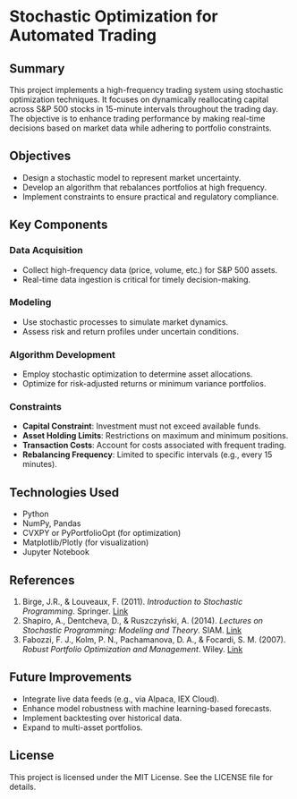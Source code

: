 
# Stochastic Optimization for Automated Trading

## Summary

This project implements a high-frequency trading system using stochastic optimization techniques. It focuses on dynamically reallocating capital across S&P 500 stocks in 15-minute intervals throughout the trading day. The objective is to enhance trading performance by making real-time decisions based on market data while adhering to portfolio constraints.

## Objectives

- Design a stochastic model to represent market uncertainty.
- Develop an algorithm that rebalances portfolios at high frequency.
- Implement constraints to ensure practical and regulatory compliance.

## Key Components

### Data Acquisition
- Collect high-frequency data (price, volume, etc.) for S&P 500 assets.
- Real-time data ingestion is critical for timely decision-making.

### Modeling
- Use stochastic processes to simulate market dynamics.
- Assess risk and return profiles under uncertain conditions.

### Algorithm Development
- Employ stochastic optimization to determine asset allocations.
- Optimize for risk-adjusted returns or minimum variance portfolios.

### Constraints
- **Capital Constraint**: Investment must not exceed available funds.
- **Asset Holding Limits**: Restrictions on maximum and minimum positions.
- **Transaction Costs**: Account for costs associated with frequent trading.
- **Rebalancing Frequency**: Limited to specific intervals (e.g., every 15 minutes).

## Technologies Used

- Python
- NumPy, Pandas
- CVXPY or PyPortfolioOpt (for optimization)
- Matplotlib/Plotly (for visualization)
- Jupyter Notebook

## References

1. Birge, J.R., & Louveaux, F. (2011). *Introduction to Stochastic Programming*. Springer. [Link](https://link.springer.com/book/10.1007/978-1-4614-0237-4)
2. Shapiro, A., Dentcheva, D., & Ruszczyński, A. (2014). *Lectures on Stochastic Programming: Modeling and Theory*. SIAM. [Link](https://epubs.siam.org/doi/book/10.1137/1.9781611973441)
3. Fabozzi, F. J., Kolm, P. N., Pachamanova, D. A., & Focardi, S. M. (2007). *Robust Portfolio Optimization and Management*. Wiley. [Link](https://www.wiley.com/en-us/Robust+Portfolio+Optimization+and+Management-p-9780470056190)

## Future Improvements

- Integrate live data feeds (e.g., via Alpaca, IEX Cloud).
- Enhance model robustness with machine learning-based forecasts.
- Implement backtesting over historical data.
- Expand to multi-asset portfolios.

## License

This project is licensed under the MIT License. See the LICENSE file for details.
